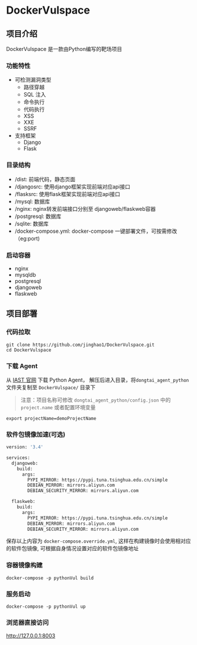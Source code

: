 # DockerVulspace

## 项目介绍

DockerVulspace 是一款由Python编写的靶场项目

### 功能特性

* 可检测漏洞类型
  * 路径穿越
  * SQL 注入
  * 命令执行
  * 代码执行
  * XSS
  * XXE
  * SSRF
* 支持框架
  * Django
  * Flask

### 目录结构

- /dist: 前端代码，静态页面
- /djangosrc: 使用django框架实现前端对应api接口
- /flasksrc: 使用flask框架实现前端对应api接口
- /mysql: 数据库
- /nginx: nginx转发前端接口分别至 djangoweb/flaskweb容器
- /postgresql: 数据库
- /sqlite: 数据库
- /docker-compose.yml: docker-compose 一键部署文件，可按需修改（eg:port)

### 启动容器

- nginx
- mysqldb
- postgresql
- djangoweb
- flaskweb
 
## 项目部署

### 代码拉取

```shell script
git clone https://github.com/jinghao1/DockerVulspace.git
cd DockerVulspace
```

### 下载 Agent

从 [IAST 官网](https://iast.huoxian.cn/deploy) 下载 Python Agent， 解压后进入目录，将`dongtai_agent_python`文件夹复制至 `DockerVulspace/` 目录下

> 注意：项目名称可修改 `dongtai_agent_python/config.json` 中的 `project.name` 或者配置环境变量

```shell script
export projectName=demoProjectName
```

### 软件包镜像加速(可选)

```dockerfile
version: '3.4'

services:
  djangoweb:
    build:
      args:
        PYPI_MIRROR: https://pypi.tuna.tsinghua.edu.cn/simple
        DEBIAN_MIRROR: mirrors.aliyun.com
        DEBIAN_SECURITY_MIRROR: mirrors.aliyun.com

  flaskweb:
    build:
      args:
        PYPI_MIRROR: https://pypi.tuna.tsinghua.edu.cn/simple
        DEBIAN_MIRROR: mirrors.aliyun.com
        DEBIAN_SECURITY_MIRROR: mirrors.aliyun.com
```

保存以上内容为 `docker-compose.override.yml`, 这样在构建镜像时会使用相对应的软件包镜像, 可根据自身情况设置对应的软件包镜像地址

### 容器镜像构建

```shell script
docker-compose -p pythonVul build
```

### 服务启动
```shell script
docker-compose -p pythonVul up
``` 

### 浏览器直接访问

http://127.0.0.1:8003
